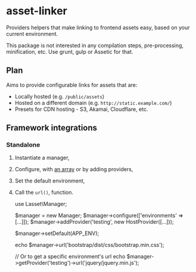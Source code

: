 # asset-linker

Providers helpers that make linking to frontend assets easy, based on your
current environment.

This package is not interested in any compilation steps, pre-processing,
minification, etc. Use grunt, gulp or Assetic for that.

## Plan

Aims to provide configurable links for assets that are:

-   Locally hosted (e.g. `/public/assets`)
-   Hosted on a different domain (e.g. `http://static.example.com/`)
-   Presets for CDN hosting - S3, Akamai, Cloudflare, etc.

## Framework integrations

### Standalone

1.  Instantiate a manager,
2.  Configure, with [an array](config/config.php) or by adding providers,
3.  Set the default environment,
4.  Call the `url()`, function.

    use Lasset\Manager;

    $manager = new Manager;
    $manager->configure(['environments' => [...]]);
    $manager->addProvider('testing', new HostProvider([...]));

    $manager->setDefault(APP_ENV);

    echo $manager->url('bootstrap/dist/css/bootstrap.min.css');

    // Or to get a specific environment's url
    echo $manager->getProvider('testing')->url('jquery/jquery.min.js');
